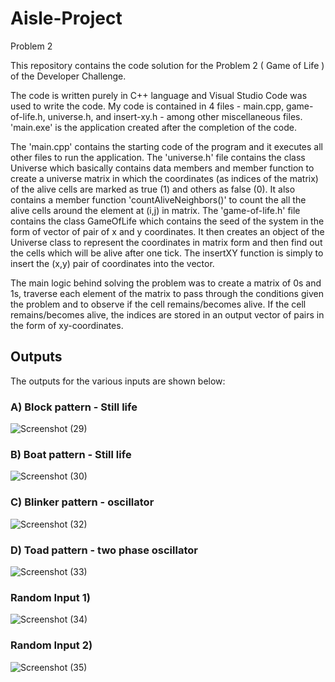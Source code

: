 # Aisle-Project
Problem 2

This repository contains the code solution for the Problem 2 ( Game of Life ) of the Developer Challenge.

The code is written purely in C++ language and Visual Studio Code was used to write the code. My code is contained in 4 files - main.cpp, game-of-life.h, universe.h, and insert-xy.h - among other miscellaneous files. 'main.exe' is the application created after the completion of the code.

The 'main.cpp' contains the starting code of the program and it executes all other files to run the application. 
The 'universe.h' file contains the class Universe which basically contains data members and member function to create a universe matrix in which the coordinates (as indices of the matrix) of the alive cells are marked as true (1) and others as false (0). It also contains a member function 'countAliveNeighbors()' to count the all the alive cells around the element at (i,j) in matrix. 
The 'game-of-life.h' file contains the class GameOfLife which contains the seed of the system in the form of vector of pair of x and y coordinates. It then creates an object of the Universe class to represent the coordinates in matrix form and then find out the cells which will be alive after one tick. 
The insertXY function is simply to insert the (x,y) pair of coordinates into the vector.

The main logic behind solving the problem was to create a matrix of 0s and 1s, traverse each element of the matrix to pass through the conditions given the problem and to observe if the cell remains/becomes alive. If the cell remains/becomes alive, the indices are stored in an output vector of pairs in the form of xy-coordinates.

## Outputs

The outputs for the various inputs are shown below:

### A) Block pattern - Still life
![Screenshot (29)](https://user-images.githubusercontent.com/67018724/174355916-3751de7a-8265-42fa-9b1a-5152089f21cf.png)

### B) Boat pattern - Still life
![Screenshot (30)](https://user-images.githubusercontent.com/67018724/174356116-969ecc5d-0c9f-48c4-a3af-73fb7cfbd52f.png)

### C) Blinker pattern - oscillator
![Screenshot (32)](https://user-images.githubusercontent.com/67018724/174356238-a7074624-62a4-46ae-81b9-c181938500a5.png)

### D) Toad pattern - two phase oscillator
![Screenshot (33)](https://user-images.githubusercontent.com/67018724/174356334-dc5b8386-6103-4016-8124-965130c15d47.png)

### Random Input 1) 
![Screenshot (34)](https://user-images.githubusercontent.com/67018724/174356575-9f5989d3-7754-4a89-830d-09ffa93a80c0.png)

### Random Input 2) 
![Screenshot (35)](https://user-images.githubusercontent.com/67018724/174356662-d46977ad-7b34-4d0a-b7f4-094ab81a9edd.png)

